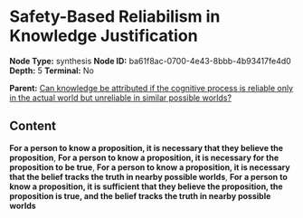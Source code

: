 # Safety-Based Reliabilism in Knowledge Justification

**Node Type:** synthesis
**Node ID:** ba61f8ac-0700-4e43-8bbb-4b93417fe4d0
**Depth:** 5
**Terminal:** No

**Parent:** [Can knowledge be attributed if the cognitive process is reliable only in the actual world but unreliable in similar possible worlds?](can-knowledge-be-attributed-if-the-cognitive-process-is-reliable-only-in-the-actual-world-but-unreliable-in-similar-possible-worlds-antithesis-8cd2208c-b3c6-4828-8515-221c20ed456a.md)

## Content

**For a person to know a proposition, it is necessary that they believe the proposition**, **For a person to know a proposition, it is necessary for the proposition to be true**, **For a person to know a proposition, it is necessary that the belief tracks the truth in nearby possible worlds**, **For a person to know a proposition, it is sufficient that they believe the proposition, the proposition is true, and the belief tracks the truth in nearby possible worlds**
